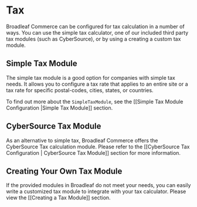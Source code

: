 # Tax

Broadleaf Commerce can be configured for tax calculation in a number of ways. You can use the simple tax calculator, one of our included third party tax modules (such as CyberSource), or by using a creating a custom tax module.

## Simple Tax Module

The simple tax module is a good option for companies with simple tax needs.   It allows you to configure a tax rate that applies to an entire site or a tax rate for specific postal-codes, cities, states, or countries.

To find out more about the `SimpleTaxModule`, see the [[Simple Tax Module Configuration |Simple Tax Module]] section.

## CyberSource Tax Module

As an alternative to simple tax, Broadleaf Commerce offers the CyberSource Tax calculation module. Please refer to the [[CyberSource Tax Configuration | CyberSource Tax Module]] section for more information.

## Creating Your Own Tax Module

If the provided modules in Broadleaf do not meet your needs, you can easily write a customized tax module to integrate with your tax calculator. Please view the [[Creating a Tax Module]] section.

